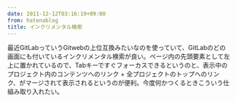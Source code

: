 ```yaml
---
date: 2011-12-12T03:16:19+09:00
from: hatenablog
title: インクリメンタル検索
---
```


<p>最近GitLabっていうGitwebの上位互換みたいなのを使っていて、GitLabのどの画面にも付いているインクリメンタル検索が良い。ページ内の先頭要素として左上に置かれているので、Tabキーですぐフォーカスできるというのと、表示中のプロジェクト内のコンテンツへのリンク + 全プロジェクトのトップへのリンク、がマージされて表示されるというのが便利。今度何かつくるときこういう仕組み取り入れたい。</p><p><img src="http://dl.dropbox.com/u/5978869/image/20111211_192026.png" alt="" class="frame"></p>

